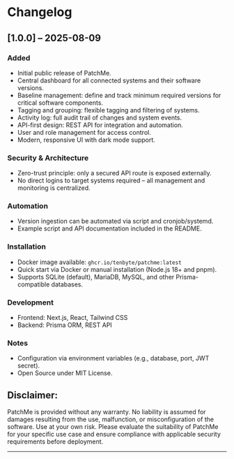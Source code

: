 # Changelog

## [1.0.0] – 2025-08-09

### Added
- Initial public release of PatchMe.
- Central dashboard for all connected systems and their software versions.
- Baseline management: define and track minimum required versions for critical software components.
- Tagging and grouping: flexible tagging and filtering of systems.
- Activity log: full audit trail of changes and system events.
- API-first design: REST API for integration and automation.
- User and role management for access control.
- Modern, responsive UI with dark mode support.

### Security & Architecture
- Zero-trust principle: only a secured API route is exposed externally.
- No direct logins to target systems required – all management and monitoring is centralized.

### Automation
- Version ingestion can be automated via script and cronjob/systemd.
- Example script and API documentation included in the README.

### Installation
- Docker image available: `ghcr.io/tenbyte/patchme:latest`
- Quick start via Docker or manual installation (Node.js 18+ and pnpm).
- Supports SQLite (default), MariaDB, MySQL, and other Prisma-compatible databases.

### Development
- Frontend: Next.js, React, Tailwind CSS
- Backend: Prisma ORM, REST API

### Notes
- Configuration via environment variables (e.g., database, port, JWT secret).
- Open Source under MIT License.

## Disclaimer: 
PatchMe is provided without any warranty. No liability is assumed for damages resulting from the use, malfunction, or misconfiguration of the software. Use at your own risk. Please evaluate the suitability of PatchMe for your specific use case and ensure compliance with applicable security requirements before deployment.


---
